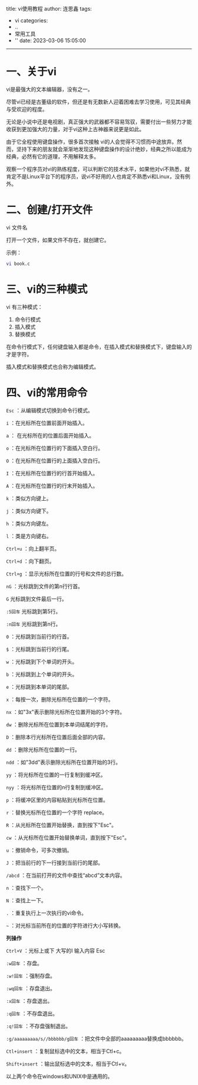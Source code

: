 title: vi使用教程
author: 连思鑫
tags:
  - vi
categories:
  - ..
  - 常用工具
  - ''
date: 2023-03-06 15:05:00
---
# 一、关于vi
vi是最强大的文本编辑器，没有之一。

尽管vi已经是古董级的软件，但还是有无数新人迎着困难去学习使用，可见其经典与受欢迎的程度。

无论是小说中还是电视剧，真正强大的武器都不容易驾驭，需要付出一些努力才能收获到更加强大的力量，对于vi这种上古神器来说更是如此。

由于它全程使用键盘操作，很多首次接触 vi的人会觉得不习惯而中途放弃。然而，坚持下来的朋友就会渐渐地发现这种键盘操作的设计绝妙，经典之所以能成为经典，必然有它的道理，不用解释太多。

观察一个程序员对vi的熟练程度，可以判断它的技术水平，如果他对vi不熟悉，就肯定不是Linux平台下的程序员，说vi不好用的人也肯定不熟悉vi和Linux，没有例外。

# 二、创建/打开文件

vi 文件名

打开一个文件，如果文件不存在，就创建它。

示例：
```bash
vi book.c
```

# 三、vi的三种模式

vi 有三种模式：
1. 命令行模式
2. 插入模式
3. 替换模式

在命令行模式下，任何键盘输入都是命令，在插入模式和替换模式下，键盘输入的才是字符。

插入模式和替换模式也合称为编辑模式。

# 四、vi的常用命令

`Esc` ：从编辑模式切换到命令行模式。

`i` ：在光标所在位置前面开始插入。

`a`	： 在光标所在的位置后面开始插入。

`o` ：在光标所在位置行的下面插入空白行。

`O` ：在光标所在位置行的上面插入空白行。

`I` ：在光标所在位置行的行首开始插入。

`A` ：在光标所在位置行的行末开始插入。

`k` ：类似方向键上。

`j` ：类似方向键下。

`h` ：类似方向键左。

`l` ：类是方向键右。

`Ctrl+u` ：向上翻半页。

`Ctrl+d` ：向下翻页。

`Ctrl+g` ：显示光标所在位置的行号和文件的总行数。

`nG` ：光标跳到文件的第n行行首。

`G` 	光标跳到文件最后一行。

`:5回车`   光标跳到第5行。

`:n回车`   光标跳到第n行。

`0` ：光标跳到当前行的行首。

`$` ：光标跳到当前行的行尾。

`w` ：光标跳到下个单词的开头。

`b` ：光标跳到上个单词的开头。

`e` ：光标跳到本单词的尾部。

`x` ：每按一次，删除光标所在位置的一个字符。

`nx` ：如"3x"表示删除光标所在位置开始的3个字符。

`dw` ：删除光标所在位置到本单词结尾的字符。

`D` ：删除本行光标所在位置后面全部的内容。

`dd` ：删除光标所在位置的一行。

`ndd` ：如"3dd"表示删除光标所在位置开始的3行。

`yy` ：将光标所在位置的一行复制到缓冲区。

`nyy` ：将光标所在位置的n行复制到缓冲区。

`p` ：将缓冲区里的内容粘贴到光标所在位置。

`r` ：替换光标所在位置的一个字符 replace。

`R` ：从光标所在位置开始替换，直到按下"Esc"。

`cw` ：从光标所在位置开始替换单词，直到按下"Esc"。

`u` ：撤销命令，可多次撤销。

`J` ：把当前行的下一行接到当前行的尾部。

`/abcd` ：在当前打开的文件中查找“abcd”文本内容。

`n` ：查找下一个。

`N` ：查找上一下。

`.` ：重复执行上一次执行的vi命令。

`~` ：对光标当前所在的位置的字符进行大小写转换。

**列操作**

`Ctrl+V` ：光标上或下  大写的I  输入内容  Esc

`:w回车` ：存盘。

`:w!回车` ：强制存盘。

`:wq回车` ：存盘退出。

`:x回车` ：存盘退出。

`:q回车` ：不存盘退出。

`:q!回车` ：不存盘强制退出。

`:g/aaaaaaaaa/s//bbbbbb/g回车` ：把文件中全部的aaaaaaaaa替换成bbbbbb。

`Ctl+insert` ：复制鼠标选中的文本，相当于Ctl+c。

`Shift+insert` ：输出鼠标选中的文本，相当于Ctl+v。

以上两个命令在windows和UNIX中是通用的。